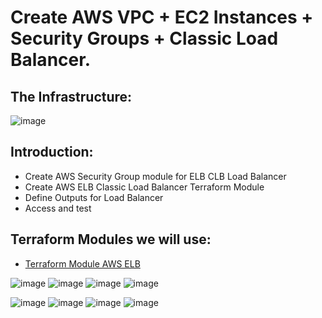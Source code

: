 # Create AWS VPC + EC2 Instances + Security Groups + Classic Load Balancer.
## The Infrastructure:
![image](https://github.com/user-attachments/assets/1949fa6d-0cab-49ce-90bd-7d2c7934c377)

## Introduction:
- Create AWS Security Group module for ELB CLB Load Balancer
- Create AWS ELB Classic Load Balancer Terraform Module
- Define Outputs for Load Balancer
- Access and test

## Terraform Modules we will use:
- [Terraform Module AWS ELB](https://registry.terraform.io/modules/terraform-aws-modules/elb/aws/latest)

![image](https://github.com/user-attachments/assets/816b4d2e-c0ca-4970-ac25-79c5b8facd34)
![image](https://github.com/user-attachments/assets/2ade4e40-9933-46ff-b21f-2691463f2208)
![image](https://github.com/user-attachments/assets/4fc34da8-2a6c-42b0-a7c4-54905d69cadf)
![image](https://github.com/user-attachments/assets/598e1e1b-4030-4c21-a99a-66d4aa9eb237)

![image](https://github.com/user-attachments/assets/2edb9bb0-d0ab-43ce-a18b-cc286a754e5f)
![image](https://github.com/user-attachments/assets/fe823eef-7efe-4013-a068-b5c15bb36a59)
![image](https://github.com/user-attachments/assets/1fd24157-d161-4e25-b2ce-8782bb4eb2cb)
![image](https://github.com/user-attachments/assets/1f22aba7-bf42-47eb-a454-7aafad274810)
